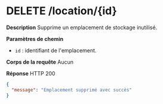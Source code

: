 # DELETE /location/{id}

**Description**
Supprime un emplacement de stockage inutilisé.

**Paramètres de chemin**
- `id` : identifiant de l'emplacement.

**Corps de la requête**
Aucun

**Réponse**
HTTP 200

```json
{
  "message": "Emplacement supprimé avec succès"
}
```
